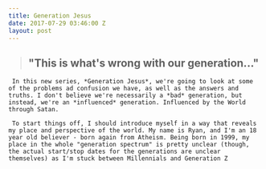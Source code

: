 ```yaml
---
title: Generation Jesus
date: 2017-07-29 03:46:00 Z
layout: post
---
```


> ## "This is what's wrong with our generation..."

     In this new series, *Generation Jesus*, we're going to look at some of the problems ad confusion we have, as well as the answers and truths. I don't believe we're necessarily a *bad* generation, but instead, we're an *influenced* generation. Influenced by the World through Satan. 

     To start things off, I should introduce myself in a way that reveals my place and perspective of the world. My name is Ryan, and I'm an 18 year old believer - born again from Atheism. Being born in 1999, my place in the whole "generation spectrum" is pretty unclear (though, the actual start/stop dates for the generations are unclear themselves) as I'm stuck between Millennials and Generation Z